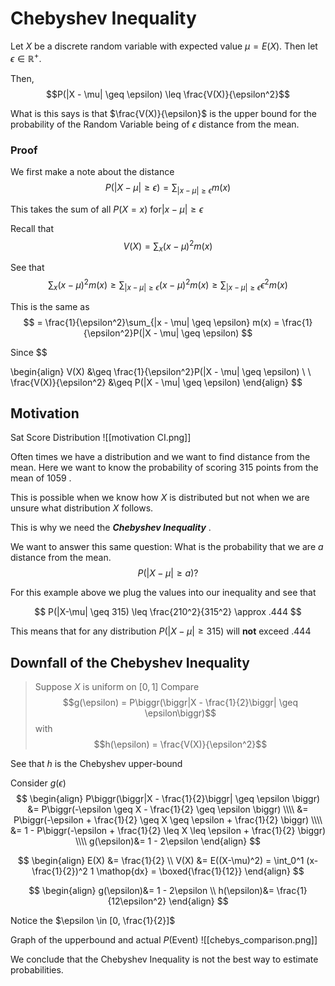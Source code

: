 # Chebyshev Inequality
Let $X$ be a discrete random variable with expected value $\mu =E(X)$. Then let $\epsilon \in \mathbb{R}^+$.

Then, 
$$P(|X - \mu| \geq \epsilon) \leq \frac{V(X)}{\epsilon^2}$$

What is this says is that $\frac{V(X)}{\epsilon}$ is the upper bound for the probability of the Random Variable being of $\epsilon$ distance from the mean. 


### Proof
We first make a note about the distance
$$
P(|X - \mu| \geq \epsilon) = \sum_{|x-\mu| \geq \epsilon} m(x)
$$

This takes the sum of all $P(X = x)$ for$|x-\mu| \geq \epsilon$

Recall that 
$$V(X) = \sum_{x} (x - \mu)^2m(x)$$

See that 
$$
\sum_{x} (x - \mu)^2m(x) \geq \sum_{|x - \mu| \geq \epsilon} (x - \mu)^2m(x) \geq \sum_{|x - \mu| \geq \epsilon} \epsilon^2m(x)
$$

This is the same as 
$$
= \frac{1}{\epsilon^2}\sum_{|x - \mu| \geq \epsilon} m(x) = \frac{1}{\epsilon^2}P(|X - \mu| \geq \epsilon)
$$

Since 
$$

\begin{align}
	V(X) &\geq \frac{1}{\epsilon^2}P(|X - \mu| \geq \epsilon)
	\\ \\
	\frac{V(X)}{\epsilon^2} &\geq P(|X - \mu| \geq \epsilon)
\end{align}
$$

## Motivation
Sat Score Distribution
![[motivation CI.png]]

Often times we have a distribution and we want to find distance from the mean. Here we want to know the probability of scoring 315 points from the mean of $1059$ .

This is possible when we know how $X$ is distributed but not when we are unsure what distribution $X$ follows. 

This is why we need the ***Chebyshev Inequality*** .

We want to answer this same question:
What is the probability that we are $a$ distance from the mean. 
$$P(|X-\mu| \geq a)?$$

For this example above we plug the values into our inequality and see that 

$$
P(|X-\mu| \geq 315) \leq \frac{210^2}{315^2} \approx .444
$$

This means that for any distribution $P(|X-\mu| \geq 315)$ will **not** exceed $.444$ 

## Downfall of the Chebyshev Inequality
> Suppose $X$ is uniform on $[0, 1]$
> Compare 
> $$g(\epsilon) = P\biggr(\biggr|X - \frac{1}{2}\biggr| \geq \epsilon\biggr)$$
> with
> $$h(\epsilon) = \frac{V(X)}{\epsilon^2}$$

See that $h$ is the Chebyshev upper-bound

Consider $g(\epsilon)$
$$
\begin{align}
	P\biggr(\biggr|X - \frac{1}{2}\biggr| \geq \epsilon \biggr) &= P\biggr(-\epsilon \geq X - \frac{1}{2} \geq \epsilon \biggr)
	\\\\
	&= P\biggr(-\epsilon + \frac{1}{2} \geq X \geq \epsilon + \frac{1}{2} \biggr)
	\\\\
	&= 1 - P\biggr(-\epsilon + \frac{1}{2} \leq X \leq \epsilon + \frac{1}{2} \biggr)
	\\\\
	g(\epsilon)&= 1 - 2\epsilon
\end{align}
$$

$$
\begin{align}
	E(X) &= \frac{1}{2} \\
	V(X) &= E((X-\mu)^2) = \int_0^1 (x-\frac{1}{2})^2 1 \mathop{dx} = \boxed{\frac{1}{12}}
\end{align}
$$

$$
\begin{align}
	g(\epsilon)&= 1 - 2\epsilon \\
	h(\epsilon)&= \frac{1}{12\epsilon^2}
\end{align}
$$

Notice the $\epsilon \in [0, \frac{1}{2}]$

Graph of the upperbound and actual $P(\text{Event})$
![[chebys_comparison.png]]

We conclude that the Chebyshev Inequality is not the best way to estimate probabilities.  